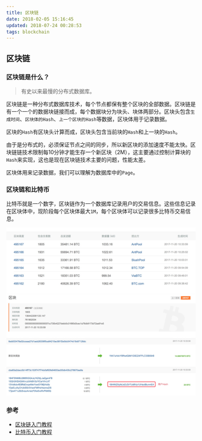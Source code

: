 ```yaml
---
title: 区块链
date: 2018-02-05 15:16:45
updated: 2018-07-24 00:28:53
tags: blockchain
---
```

## 区块链

### 区块链是什么？

> 有史以来最慢的分布式数据库。

区块链是一种分布式数据库技术，每个节点都保有整个区块的全部数据。区块链是有一个一个的数据块链接而成，每个数据块分为块头、块体两部分。区块头包含`生成时间`、`区块体的Hash`、`上一个区块的Hash`等数据，区块体用于记录数据。

区块的`Hash`有区块头计算而成，区块头包含当前块的`Hash`和上一块的`Hash`。

由于是分布式的，必须保证节点之间的同步，所以新区块的添加速度不能太快。区块链链技术限制每10分钟才能生存一个新区块（2M），这主要通过控制计算块的`Hash`来实现，这也是现在区块链技术主要的问题，性能太差。

区块体用来记录数据，我们可以理解为数据库中的`Page`。

### 区块链和比特币
比特币就是一个数字，区块链作为一个数据库记录用户的交易信息。这些信息记录在区块体中，现阶段每个区块体最大`1M`，每个区块体可以记录很多比特币交易信息。

![](/images/QQ20180130-181634@2x.jpg)
![](/images/QQ20180130-181850@2x.jpg)


### 参考
- [区块链入门教程](http://www.ruanyifeng.com/blog/2017/12/blockchain-tutorial.html)
- [比特币入门教程](http://www.ruanyifeng.com/blog/2018/01/bitcoin-tutorial.html)
